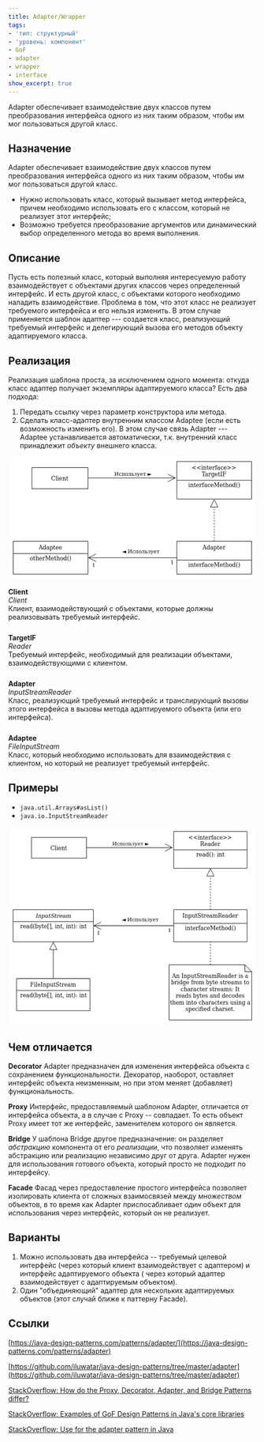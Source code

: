 ```yaml
---
title: Adapter/Wrapper
tags:
- 'тип: структурный'
- 'уровень: компонент'
- GoF
- adapter
- wrapper
- interface
show_excerpt: true
---
```


Adapter обеспечивает взаимодействие двух классов путем преобразования интерфейса
одного из них таким образом, чтобы им мог пользоваться другой класс.

<!--more-->

<style>
    .wrap {
        padding-bottom: 25px;
    }
</style>

## Назначение
Adapter обеспечивает взаимодействие двух классов путем преобразования интерфейса
одного из них таким образом, чтобы им мог пользоваться другой класс.

- Нужно использовать класс, который вызывает метод интерфейса, причем необходимо
    использовать его с классом, который не реализует этот интерфейс;
- Возможно требуется преобразование аргументов или динамический выбор определенного метода
    во время выполнения.

## Описание
Пусть есть полезный класс, который выполняя интересуемую работу взаимодействует
с объектами других классов через определенный интерфейс. И есть другой класс, с
объектами которого необходимо наладить взаимодействие. Проблема в том, что этот
класс не реализует требуемого интерфейса и его нельзя изменить. В этом случае
применяется шаблон адаптер --- создается класс, реализующий требуемый интерфейс
и делегирующий вызова его методов объекту адаптируемого класса.

## Реализация
Реализация шаблона проста, за исключением одного момента: откуда класс адаптер
получает экземпляры адаптируемого класса? Есть два подхода:
1. Передать ссылку через параметр конструктора или метода.
1. Сделать класс-адаптер внутренним классом Adaptee (если есть возможность
изменить его). В этом случае связь Adapter --- Adaptee устанавливается
автоматически, т.к. внутренний класс принадлежит *объекту* внешнего класса.

<p align="center">
  <img src="/assets/images/2020/01/adapter/adapter-class-diagram.png" />
</p>

<div class="grid grid--px-0">
  <div class="cell cell--lg-1 cell--3"><b>Client</b></div>
  <div class="cell cell--auto"><i>Client</i></div>
  <div class="cell cell--lg-12 wrap">Клиент, взаимодействующий с объектами, которые должны реализовывать требуемый интерфейс.</div>

  <div class="cell cell--lg-1 cell--3"><b>TargetIF</b></div>
  <div class="cell cell--auto"><i>Reader</i></div>
  <div class="cell cell--lg-12 wrap">Требуемый интерфейс, необходимый для реализации объектами, взаимодействующими с клиентом.</div>

  <div class="cell cell--lg-1 cell--3"><b>Adapter</b></div>
  <div class="cell cell--auto"><i>InputStreamReader</i></div>
  <div class="cell cell--lg-12 wrap">Класс, реализующий требуемый интерфейс и транслирующий вызовы этого интерфейса в вызовы метода адаптируемого объекта (или его интерфейса).</div>

  <div class="cell cell--lg-1 cell--3"><b>Adaptee</b></div>
  <div class="cell cell--auto"><i>FileInputStream</i></div>
  <div class="cell cell--lg-12">Класс, который необходимо использовать для взаимодействия с клиентом, но который не реализует требуемый интерфейс.</div>
</div>

## Примеры
* `java.util.Arrays#asList()`
* `java.io.InputStreamReader`
<p align="center">
  <img src="/assets/images/2020/01/adapter/adapter-sample.png" />
</p>

## Чем отличается
**Decorator** Adapter предназначен для изменения интерфейса объекта с
сохранением функциональности. Декоратор, наоборот, оставляет интерфейс объекта
неизменным, но при этом меняет (добавляет) функциональность.

**Proxy** Интерфейс, предоставляемый шаблоном Adapter, отличается от интерфейса
объекта, а в случае с Proxy -- совпадает. То есть объект Proxy имеет тот же
интерфейс, заменителем которого он является.

**Bridge** У шаблона Bridge другое предназначение: он разделяет *абстракцию*
компонента от его *реализации*, что позволяет изменять абстракцию или реализацию
независимо друг от друга. Adapter нужен для использования готового объекта,
который просто не подходит по интерфейсу.

**Facade** Фасад через предоставление простого интерфейса позволяет изолировать
клиента от сложных взаимосвязей между *множеством* объектов, в то время как
Adapter приспосабливает *один* объект для использования через интерфейс, который он
не реализует.

## Варианты
1. Можно использовать два интерфейса -- требуемый целевой интерфейс (через
который клиент взаимодействует с адаптером) и интерфейс адаптируемого объекта (
через который адаптер взаимодействует с адаптируемым объектом).
1. Один "объединяющий" адаптер для нескольких адаптируемых объектов (этот случай
ближе к паттерну Facade).

## Ссылки
[https://java-design-patterns.com/patterns/adapter/](https://java-design-patterns.com/patterns/adapter)

[https://github.com/iluwatar/java-design-patterns/tree/master/adapter](https://github.com/iluwatar/java-design-patterns/tree/master/adapter)

[StackOverflow: How do the Proxy, Decorator, Adapter, and Bridge Patterns differ?](https://stackoverflow.com/a/350471/5457525)

[StackOverflow: Examples of GoF Design Patterns in Java's core libraries](https://stackoverflow.com/a/2707195/5457525)

[StackOverflow: Use for the adapter pattern in Java](https://stackoverflow.com/a/3545351/5457525)

